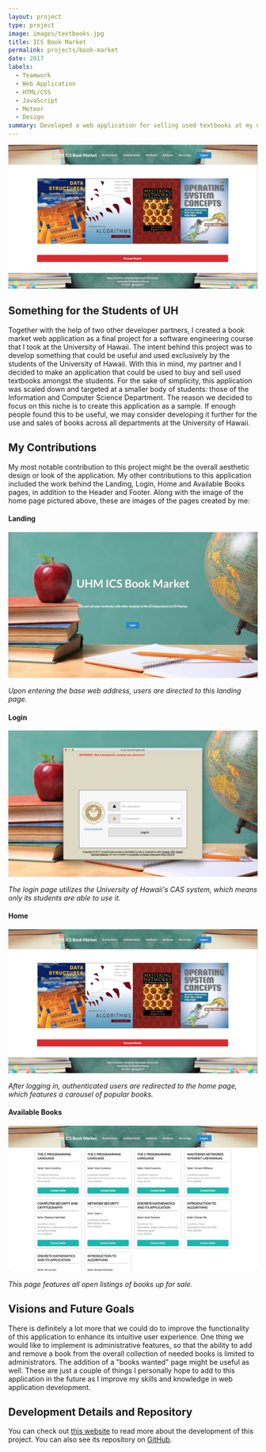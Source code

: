 ```yaml
---
layout: project
type: project
image: images/textbooks.jpg
title: ICS Book Market
permalink: projects/book-market
date: 2017
labels:
  - Teamwork
  - Web Application
  - HTML/CSS
  - JavaScript
  - Meteor
  - Design
summary: Developed a web application for selling used textbooks at my university.
---
```




<img class="ui image" src="../images/home.png">


## Something for the Students of UH

Together with the help of two other developer partners, I created a book market web application as a final project for a software engineering course that I took at the University of Hawaii.  The intent behind this project was to develop something that could be useful and used exclusively by the students of the University of Hawaii.  With this in mind, my partner and I decided to make an application that could be used to buy and sell used textbooks amongst the students.  For the sake of simplicity, this application was scaled down and targeted at a smaller body of students: those of the Information and Computer Science Department.  The reason we decided to focus on this niche is to create this application as a sample.  If enough people found this to be useful, we may consider developing it further for the use and sales of books across all departments at the University of Hawaii.  


## My Contributions

My most notable contribution to this project might be the overall aesthetic design or look of the application. My other contributions to this application included the work behind the Landing, Login, Home and Available Books pages, in addition to the Header and Footer. Along with the image of the home page pictured above, these are images of the pages created by me:

#### Landing
<img class="ui image" src="../images/landing.png">

*Upon entering the base web address, users are directed to this landing page.*

#### Login
<img class="ui image" src="../images/login.png">

*The login page utilizes the University of Hawaii's CAS system, which means only its students are able to use it.*

#### Home
<img class="ui image" src="../images/home.png">

*After logging in, authenticated users are redirected to the home page, which features a carousel of popular books.*

#### Available Books
<img class="ui image" src="../images/available.png">

*This page features all open listings of books up for sale.*


## Visions and Future Goals

There is definitely a lot more that we could do to improve the functionality of this application to enhance its intuitive user experience.  One thing we would like to implement is administrative features, so that the ability to add and remove a book from the overall collection of needed books is limited to administrators.  The addition of a "books wanted" page might be useful as well.  These are just a couple of things I personally hope to add to this application in the future as I improve my skills and knowledge in web application development.


## Development Details and Repository

You can check out [this website](https://icsbookmarket.github.io) to read more about the development of this project.  You can also see its repository on [GitHub](https://github.com/icsbookmarket/icsbookmarket).




